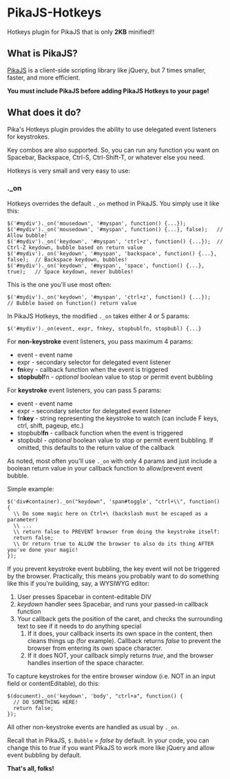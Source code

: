 # PikaJS-Hotkeys

Hotkeys plugin for PikaJS that is only **2KB** minified!!

## What is PikaJS?

[PikaJS](https://github.com/Scottie35/PikaJS) is a client-side scripting library like jQuery, but 7 times smaller, faster, and more efficient.

**You must include PikaJS before adding PikaJS Hotkeys to your page!**

## What does it do?

Pika's Hotkeys plugin provides the ability to use delegated event listeners for keystrokes.

Key combos are also supported. So, you can run any function you want on Spacebar, Backspace, Ctrl-S, Ctrl-Shift-T, or whatever else you need.

Hotkeys is very small and very easy to use:

### ._on

Hotkeys overrides the default `._on` method in PikaJS. You simply use it like this:

    $('#mydiv')._on('mousedown', '#myspan', function() {...});
    $('#mydiv')._on('mousedown', '#myspan', function() {...}, false);   // Allow bubble!
    $('#mydiv')._on('keydown', '#myspan', 'ctrl+z', function() {...});  // Ctrl-Z keydown, bubble based on return value
    $('#mydiv')._on('keydown', '#myspan', 'backspace', function() {...}, false);  // Backspace keydown, bubbles!
    $('#mydiv')._on('keydown', '#myspan', 'space', function() {...}, true);   // Space keydown, never bubbles!
		
This is the one you'll use most often:
		
    $('#mydiv')._on('keydown', '#myspan', 'ctrl+z', function() {...});    // Bubble based on function() return value
		
In PikaJS Hotkeys, the modified `._on` takes either 4 or 5 params:

    $('#mydiv')._on(event, expr, fnkey, stopbublfn, stopbubl) {...}

For **non-keystroke** event listeners, you pass maximum 4 params:

- event - event name
- expr - secondary selector for delegated event listener
- **fn**key - callback function when the event is triggered
- **stopbubl**fn - *optional* boolean value to stop or permit event bubbling

For **keystroke** event listeners, you can pass 5 params:

- event - event name
- expr - secondary selector for delegated event listener
- fn**key** - string representing the keystroke to watch (can include F keys, ctrl, shift, pageup, etc.)
- stopbubl**fn** - callback function when the event is triggered
- stopbubl - *optional* boolean value to stop or permit event bubbling. If omitted, this defaults to the return value of the callback

As noted, most often you'll use `._on` with only 4 params and just include a boolean return value in your callback function to allow/prevent event bubble.

Simple example:

    $('div#container)._on("keydown", 'span#toggle', "ctrl+\\", function() {
      \\ Do some magic here on Ctrl+\ (backslash must be escaped as a parameter)
      \\ ...
      \\ return false to PREVENT browser from doing the keystroke itself:
      return false;
      \\ Or return true to ALLOW the browser to also do its thing AFTER you've done your magic!
    });

If you prevent keystroke event bubbling, the key event will not be triggered by the browser. Practically, this means you probably want to do something like this if you're building, say, a WYSIWYG editor:

1. User presses Spacebar in content-editable DIV
2. *keydown* handler sees Spacebar, and runs your passed-in callback function
3. Your callback gets the position of the caret, and checks the surrounding text to see if it needs to do anything special
	1. If it does, your callback inserts its own space in the content, then cleans things up (for example). Callback returns *false* to prevent the browser from entering its own space character.
	2. If it does NOT, your callback simply returns *true*, and the browser handles insertion of the space character.

To capture keystrokes for the entire browser window (i.e. NOT in an input field or contentEditable), do this:

	$(document)._on('keydown', 'body', "ctrl+a", function() {
	  // DO SOMETHING HERE!
	  return false;
	});

All other non-keystroke events are handled as usual by `._on`.

Recall that in PikaJS, `$.Bubble` = *false* by default. In your code, you can change this to *true* if you want PikaJS to work more like jQuery and allow event bubbling by default.

**That's all, folks!**
